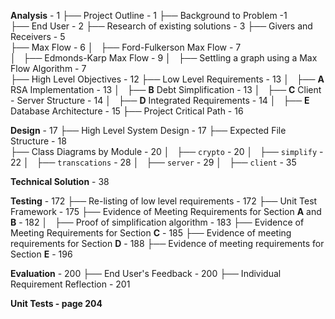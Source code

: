 **Analysis** - 1
├── Project Outline  - 1
├── Background to Problem -1  
├── End User - 2
├── Research of existing solutions - 3
├── Givers and Receivers - 5  
├── Max Flow - 6
│   ├── Ford-Fulkerson Max Flow - 7  
│   ├── Edmonds-Karp Max Flow - 9
│   ├── Settling a graph using a Max Flow Algorithm - 7  
├── High Level Objectives - 12
├── Low Level Requirements - 13
│   ├── **A** RSA Implementation - 13
│   ├── **B** Debt Simplification - 13
│   ├── **C** Client - Server Structure - 14
│   ├── **D** Integrated Requirements - 14
│   ├── **E** Database Architecture - 15
├── Project Critical Path  - 16

**Design** - 17
├── High Level System Design  - 17
├── Expected File Structure - 18  
├── Class Diagrams by Module - 20
│   ├── `crypto` - 20
│   ├── `simplify` - 22
│   ├── `transcations` - 28
│   ├── `server` - 29
│   ├── `client` - 35

**Technical Solution** - 38

**Testing** - 172
├── Re-listing of low level requirements - 172
├── Unit Test Framework  - 175
├── Evidence of Meeting Requirements for Section **A** and **B** - 182
│   ├── Proof of simplification algorithm - 183
├── Evidence of Meeting Requirements for Section **C** - 185
├── Evidence of meeting requirements for Section **D** - 188
├── Evidence of meeting requirements for Section **E** - 196

**Evaluation** - 200
├── End User's Feedback - 200
├── Individual Requirement Reflection - 201

**Unit Tests - page 204**
